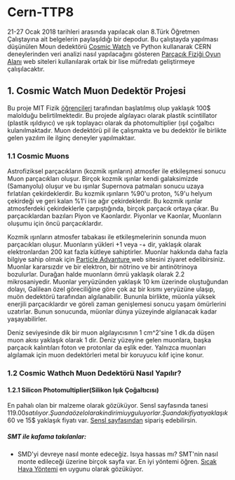 # Cern-TTP8
21-27 Ocak 2018 tarihleri arasında yapılacak olan 8.Türk Öğretmen Çalıştayına ait belgelerin paylaşıldığı bir depodur. Bu çalıştayda yapılması düşünülen Moun dedektörü [Cosmic Watch](http://www.cosmicwatch.lns.mit.edu)  ve Python kullanarak CERN deneylerinden veri analizi nasıl yapılacağını gösteren [Parçacık Fiziği Oyun Alanı](http://particle-physics-playground.github.io) web siteleri kullanılarak ortak bir lise müfredatı geliştirmeye çalışılacaktır. 

## 1. Cosmic Watch Muon Dedektör Projesi 
Bu proje MIT Fizik [öğrencileri](http://www.cosmicwatch.lns.mit.edu/about#people) tarafından başlatılmış olup yaklaşık 100$ malolduğu belirtilmektedir. Bu projede algılayacı olarak plastik scintillator (plastik ışıldıyıcı) ve ışık toplayacı olarak da  photomultiplier (ışıl çoğaltıcı kulanılmaktadır. Muon dedektörü pil ile çalışmakta ve bu dedektör ile birlikte gelen yazılım ile ilginç deneyler yapılmaktaır. 
### 1.1 Cosmic Muons
Astrofiziksel parçacıkların (kozmik ışınların) atmosfer ile etkileşmesi sonucu Muon parçacıkları oluşur. Birçok kozmik ışınlar kendi galaksimizde (Samanyolu) oluşur ve bu ışınlar Supernova patmaları sonucu uzaya fırlatılan çekirdeklerdir. Bu kozmik ışınların %90'u proton, %9'u helyum çekirdeği ve geri kalan %1'i ise ağır çekirdeklerdir. Bu kozmik ışınlar atmosferdeki çekirdeklerle çarpıştığında, birçok parçacık ortaya çıkar. Bu parçacıklardan bazıları Piyon ve Kaonlardır. Piyonlar ve Kaonlar, Muonların oluşumu için öncü parçacıklardır. 

Kozmik ışınların atmosfer tabakası ile etkileşmelerinin sonunda muon parçacıkları oluşur. Muonların yükleri +1 veya -+ dir, yaklaşık olarak elektronlardan 200 kat fazla kütleye sahiptirler. Muonlar hakkında daha fazla bilgiye sahip olmak için [Particle Advanture ](http://www.particleadventure.org) web sitesini ziyaret edelibirsiniz. Muonlar kararsızdır ve bir elektron, bir nötrino ve bir antinötrinoya bozulurlar. Durağan halde muonların ömrü yaklaşık olarak 2.2 mikrosaniyedir. Muonlar yeryüzünden  yaklaşık 10 km üzerinde oluştuğundan dolayı, Galilean özel göreciliğine göre çok az bir kısmı yeryüzüne ulaşıp, muön dedektörü tarafından algılanabilir. Bununla birlikte, müonla yüksek enerjili parçacıklardır ve göreli zaman genişlemesi sonucu yaşam ömürlerini uzatırlar. Bunun sonucunda, müonlar  dünya yüzeyinde algılanacak kadar yaşayabilirler. 

Deniz seviyesinde dik bir muon algılayıcısının 1 cm^2'sine 1 dk.da düşen muon akısı yaklaşık olarak 1 dir. Deniz yüzeyine gelen muonlara, başka parçacık kalıntıları foton ve protonlar da eşlik eder. Yalnızca muonları algılamak için muon dedektörleri metal bir koruyucu kılıf içine konur. 

### 1.2 Cosmic Wathch Muon Dedektörü Nasıl Yapılır?
#### 1.2.1 Silicon Photomultiplier(Silikon Işık Çoğaltıcısı)
En pahalı olan bir malzeme olarak gözüküyor. Sensl sayfasında tanesi $119.00 satılıyor. Şu anda özel olarak indirimi uyguluyorlar. Şu andaki fiyatı yaklaşık 60$ ve 15$ yaklaşık fiyatı var. [Sensl sayfasından](http://sensl.com/estore/muon60035/) sipariş edebilirsin. 

##### SMT ile kafama takılanlar:
* SMD'yi devreye nasıl monte edeceğiz.  Isıya hassas mı? SMT'nin nasıl monte edileceği üzerine birçok sayfa var. En iyi yöntemi öğren. [Sıcak Hava Yöntemi](https://www.sparkfun.com/tutorials/102) en uygunu olarak gözüküyor. 







